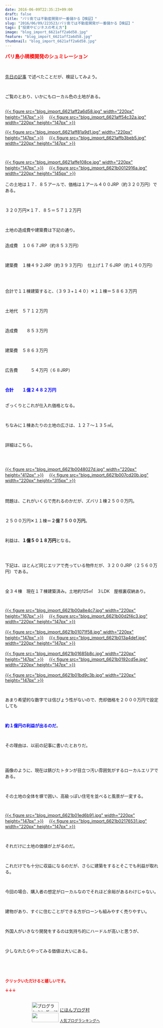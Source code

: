 ```yaml
---
date: 2016-06-09T22:35:23+09:00
draft: false
title: "バリ島では不動産開発が一番儲かる【検証】"
slug: "2016/06/09/223523/バリ島では不動産開発が一番儲かる【検証】"
tags: ["投資やビジネスの考え方"]
image: "blog_import_6621aff2a6d58.jpg"
feature: "blog_import_6621aff2a6d58.jpg"
thumbnail: "blog_import_6621aff2a6d58.jpg"
---
```

<p><font color="#ff0000" size="3"><strong>バリ島小規模開発のシュミレーション</strong></font></p><br/><p><a href="entry-12168082586.html" target="_blank">先日の記事</a> で述べたことだが、検証してみよう。</p><br/><p>ご覧のとおり、いかにもローカル色の土地がある。</p><p><br/><a href="blog_import_6621aff3e7f0d.jpg">{{< figure src="blog_import_6621aff2a6d58.jpg" width="220px" height="147px" >}}</a> 　<a href="blog_import_6621aff687c55.jpg">{{< figure src="blog_import_6621aff54c32a.jpg" width="220px" height="147px" >}}</a> <br/></p><p><a href="blog_import_6621aff97c67b.jpg">{{< figure src="blog_import_6621aff81a9d1.jpg" width="220px" height="147px" >}}</a> 　<a href="blog_import_6621affc9d8df.jpg">{{< figure src="blog_import_6621affb3beb5.jpg" width="220px" height="147px" >}}</a> </p><br/><p><a href="blog_import_6621afff9126d.jpg">{{< figure src="blog_import_6621affe108ce.jpg" width="220px" height="147px" >}}</a> 　<a href="blog_import_6621b002e3221.jpg">{{< figure src="blog_import_6621b0012916a.jpg" width="220px" height="145px" >}}</a> <br/><br/>この土地は１７．８５アールで、価格は１アール４００JRP（約３２０万円）である。</p><br/><p>３２０万円✕１７．８５＝５７１２万円</p><br/><p>土地の造成費や建築費は下記の通り。</p><p><br/>造成費　１０６７JRP（約８５３万円）</p><br/><p>建築費　１棟４９２JRP（約３９３万円）　仕上げ１７６JRP（約１４０万円）</p><br/><p>　<br/>合計で１１棟建築すると、（３９３+１４０）✕１１棟＝５８６３万円</p><br/><p>土地代　５７１２万円</p><br/><p>造成費　　８５３万円</p><br/><p>建築費　５８６３万円</p><br/><p>広告費　　　５４万円（６８JRP）</p><br/><p><font color="#0000ff"><strong>合計　　１億２４８２万円</strong></font></p><p><br/>ざっくりとこれが仕入れ価格となる。</p><br/><p>ちなみに１棟あたりの土地の広さは、１２７～１３５㎡。</p><br/><p>詳細はこちら。</p><br/><p><br/><a href="blog_import_6621b00625e8c.jpg">{{< figure src="blog_import_6621b0048027d.jpg" width="220px" height="412px" >}}</a> 　<a href="blog_import_6621b0090eece.jpg">{{< figure src="blog_import_6621b007cd20b.jpg" width="220px" height="315px" >}}</a> <br/><br/><br/></p><p>問題は、これがいくらで売れるのかだが、ズバリ１棟２５００万円。</p><br/><p>２５００万円✕１１棟＝<strong><font color="#333333">２億７５００万円</font></strong>。</p><br/><p>利益は、<strong><font color="#000000">１億５０１８万円</font></strong>となる。</p><br/><p><br/>下記は、ほとんど同じエリアで売っている物件だが、３２００JRP（２５６０万円）である。</p><br/><p>全３４棟　現在１７棟建築済み。土地約125㎡　３LDK　屋根裏収納あり。</p><br/><p><a href="blog_import_6621b00bdd47e.jpg">{{< figure src="blog_import_6621b00a8e4c7.jpg" width="220px" height="167px" >}}</a> 　<a href="blog_import_6621b00ec6ea9.jpg">{{< figure src="blog_import_6621b00d2f4c3.jpg" width="220px" height="147px" >}}</a> <br/><br/><a href="blog_import_6621b012035ce.jpg">{{< figure src="blog_import_6621b01071f58.jpg" width="220px" height="147px" >}}</a> 　<a href="blog_import_6621b01512c44.jpg">{{< figure src="blog_import_6621b013a4def.jpg" width="220px" height="147px" >}}</a> <br/><br/><a href="blog_import_6621b017ba7fb.jpg">{{< figure src="blog_import_6621b01685b8c.jpg" width="220px" height="147px" >}}</a> 　<a href="blog_import_6621b01a620fb.jpg">{{< figure src="blog_import_6621b0192cd5e.jpg" width="220px" height="147px" >}}</a> <br/><br/><a href="blog_import_6621b01d3c867.jpg">{{< figure src="blog_import_6621b01bd9c3b.jpg" width="220px" height="147px" >}}</a> <br/></p><br/><p>あまり希望的な数字では信ぴょう性がないので、売却価格を２０００万円で設定しても</p><br/><p><font color="#0000ff"><strong>約１億円の利益が出るのだ</strong></font>。</p><br/><p>その理由は、以前の記事に書いたとおりだ。</p><br/><br/><p>画像のように、現在は錆びたトタンが目立つ汚い雰囲気がするローカルエリアである。</p><br/><p>その土地の全体を塀で囲い、高級っぽい住宅を並べると風景が一変する。</p><br/><p><a href="blog_import_6621b0202fd60.jpg">{{< figure src="blog_import_6621b01ed6b91.jpg" width="220px" height="147px" >}}</a> 　<a href="blog_import_6621b022ab929.jpg">{{< figure src="blog_import_6621b02176531.jpg" width="220px" height="147px" >}}</a> </p><br/><p>それだけに土地の価値が上がるのだ。</p><br/><p>これだけでも十分に収益になるのだが、さらに建築をするとそこでも利益が取れる。</p><br/><p>今回の場合、購入者の想定がローカルなのでそれほど余裕があるわけじゃない。</p><br/><p>建物があり、すぐに住むことができる方がローンも組みやすく売りやすい。</p><br/><p>外国人がいきなり開発をするのは気持ち的にハードルが高いと思うが、</p><br/><p>少しなれたらやってみる価値は大いにある。</p><br/><br/><br/><p><font color="#ff0000" size="2"><strong>クリックいただけると嬉しいです。<br/></strong></font></p><p><font color="#ff0000" size="2"><strong>↓↓↓</strong></font></p><p><br/><a href="ranking.html" target="_blank"><img border="0" alt="ブログランキング・にほんブログ村へ" src="data:image/svg+xml;charset=utf-8,%3Csvg%20xmlns%3D%22http%3A%2F%2Fwww.w3.org%2F2000%2Fsvg%22%20title%3D%22Placeholder%20for%20Images%22%20role%3D%22presentation%22%20viewBox%3D%220%200%2088%2031%22%20%2F%3E" width="88" height="31" data-src="https://img-proxy.blog-video.jp/images?url=http%3A%2F%2Fwww.blogmura.com%2Fimg%2Fwww88_31.gif" style="aspect-ratio: auto 88 / 31;"/><noscript><img border="0" alt="ブログランキング・にほんブログ村へ" src="https://img-proxy.blog-video.jp/images?url=http%3A%2F%2Fwww.blogmura.com%2Fimg%2Fwww88_31.gif" width="88" height="31"></noscript></a> <a href="ranking.html" target="_blank">にほんブログ村</a> <br/><a title="人気ブログランキングへ" href="link.php?1804582"><img border="0" src="data:image/svg+xml;charset=utf-8,%3Csvg%20xmlns%3D%22http%3A%2F%2Fwww.w3.org%2F2000%2Fsvg%22%20title%3D%22Placeholder%20for%20Images%22%20role%3D%22presentation%22%20viewBox%3D%220%200%2088%2031%22%20%2F%3E" width="88" height="31" data-src="https://blog.with2.net/img/banner/banner_22.gif" style="aspect-ratio: auto 88 / 31;"/><noscript><img border="0" src="https://blog.with2.net/img/banner/banner_22.gif" width="88" height="31"></noscript></a> <a style="FONT-SIZE: 12px" href="link.php?1804582">人気ブログランキングへ</a> </p>

